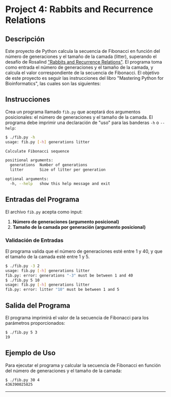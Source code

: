 # Project 4: Rabbits and Recurrence Relations

## Descripción

Este proyecto de Python calcula la secuencia de Fibonacci en función del número de generaciones y el tamaño de la camada (litter), superando el desafío de Rosalind ["Rabbits and Recurrence Relations"](https://rosalind.info/problems/fib/). El programa toma como entrada el número de generaciones y el tamaño de la camada, y calcula el valor correspondiente de la secuencia de Fibonacci. El objetivo de este proyecto es seguir las instrucciones del libro "Mastering Python for Bioinformatics", las cuales son las siguientes:

## Instrucciones

Crea un programa llamado `fib.py` que aceptará dos argumentos posicionales: el número de generaciones y el tamaño de la camada. El programa debe imprimir una declaración de "uso" para las banderas `-h` o `--help`:

```sh
$ ./fib.py -h
usage: fib.py [-h] generations litter

Calculate Fibonacci sequence

positional arguments:
  generations  Number of generations
  litter       Size of litter per generation

optional arguments:
  -h, --help   show this help message and exit
```

## Entradas del Programa

El archivo `fib.py` acepta como input:

1. **Número de generaciones (argumento posicional)**
2. **Tamaño de la camada por generación (argumento posicional)**

### Validación de Entradas

El programa valida que el número de generaciones esté entre 1 y 40, y que el tamaño de la camada esté entre 1 y 5.
```sh
$ ./fib.py -3 2
usage: fib.py [-h] generations litter
fib.py: error: generations "-3" must be between 1 and 40 
$ ./fib.py 5 10
usage: fib.py [-h] generations litter
fib.py: error: litter "10" must be between 1 and 5 
```

## Salida del Programa

El programa imprimirá el valor de la secuencia de Fibonacci para los parámetros proporcionados:

```sh
$ ./fib.py 5 3
19
```

## Ejemplo de Uso

Para ejecutar el programa y calcular la secuencia de Fibonacci en función del número de generaciones y el tamaño de la camada:

```sh
$ ./fib.py 30 4 
436390025825
```

---
